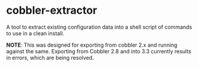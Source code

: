 # cobbler-extractor
A tool to extract existing configuration data into a shell script of commands to use in a clean install.

**NOTE**: This was designed for exporting from cobbler 2.x and running against the same. Exporting from Cobbler 2.8 and into 3.3 currently results in errors, which are being resolved. 
